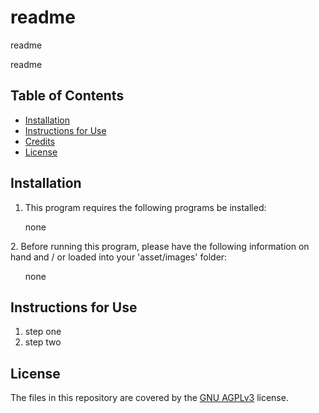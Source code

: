 # readme

readme
    
readme

## Table of Contents
* [Installation](#installation)
* [Instructions for Use](#instructions-for-use)
* [Credits](#credits)
* [License](#license)
    
## Installation
1. This program requires the following programs be installed:
<ul>none</ul>
2. Before running this program, please have the following information on hand and / or loaded into your 'asset/images' folder:
<ul>none</ul>

## Instructions for Use
<ol><li>step one</li><li>step two</li></ol>






## License
The files in this repository are covered by the [GNU AGPLv3](https://choosealicense.com/licenses/agpl-3.0/) license.
